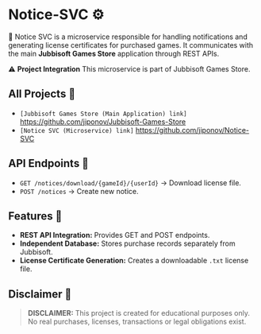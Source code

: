 # Notice-SVC ⚙️
📄 Notice SVC is a microservice responsible for handling notifications and generating license certificates for purchased games. It communicates with the main **Jubbisoft Games Store** application through REST APIs.

⚠️ **Project Integration**
This microservice is part of Jubbisoft Games Store.

## All Projects 🔗
- `[Jubbisoft Games Store (Main Application) link]`  https://github.com/jiponov/Jubbisoft-Games-Store
- `[Notice SVC (Microservice) link]`  https://github.com/jiponov/Notice-SVC

## API Endpoints 🔗
- `GET /notices/download/{gameId}/{userId}` → Download license file.
- `POST /notices` → Create new notice.

## Features 🚀
- **REST API Integration:** Provides GET and POST endpoints.
- **Independent Database:** Stores purchase records separately from Jubbisoft.
- **License Certificate Generation:** Creates a downloadable `.txt` license file.

## Disclaimer 📜
> **DISCLAIMER:** This project is created for educational purposes only. No real purchases, licenses, transactions or legal obligations exist.
